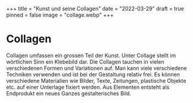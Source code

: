 +++
title = "Kunst und seine Collagen"
date = "2022-03-29"
draft = true
pinned = false
image = "collage.webp"
+++
# **Collagen**

Collagen umfassen ein grossen Teil der Kunst. Unter Collage stellt im wörtlichen Sinn ein Klebebild dar. Die Collagen tauchen in vielen verschiedenen Formen und Variationen auf. Man kann viele verschiedene Techniken verwenden und ist bei der Gestaltung relativ frei. Es können verschiedene Materialien wie Bilder, Texte, Zeitungen, plastische Objekte etc. auf einer Unterlage fixiert werden. Aus Elementen entsteht als Endprodukt ein neues Ganzes gestalterisches Bild.